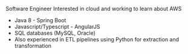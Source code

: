 Software Engineer
Interested in cloud and working to learn about AWS

- Java 8 - Spring Boot
- Javascript/Typescript - AngularJS
- SQL databases (MySQL, Oracle)
- Also experienced in ETL pipelines using Python for extraction and transformation



<!---
Davel99/Davel99 is a ✨ special ✨ repository because its `README.md` (this file) appears on your GitHub profile.
You can click the Preview link to take a look at your changes.
--->
